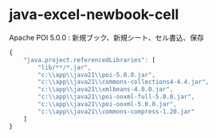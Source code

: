 # java-excel-newbook-cell
Apache POI 5.0.0 : 新規ブック、新規シート、セル書込、保存

```javascript
{
    "java.project.referencedLibraries": [
        "lib/**/*.jar",
        "c:\\app\\java21\\poi-5.0.0.jar",
        "c:\\app\\java21\\commons-collections4-4.4.jar",
        "c:\\app\\java21\\xmlbeans-4.0.0.jar",
        "c:\\app\\java21\\poi-ooxml-full-5.0.0.jar",
        "c:\\app\\java21\\poi-ooxml-5.0.0.jar",
        "c:\\app\\java21\\commons-compress-1.20.jar"
    ]
}
```
